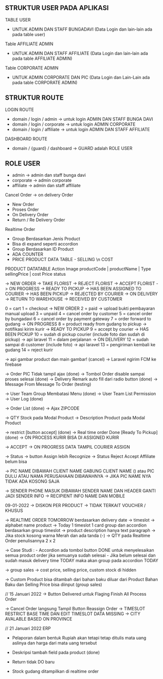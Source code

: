 ## STRUKTUR USER PADA APLIKASI

TABLE USER 
- UNTUK ADMIN DAN STAFF BUNGADAVI (Data Login dan lain-lain ada pada table user)

Table AFFILIATE ADMIN
- UNTUK ADMIN DAN STAFF AFFILIATE (Data Login dan lain-lain ada pada table AFFILIATE ADMIN)

Table CORPORATE ADMIN
- UNTUK ADMIN CORPORATE DAN PIC (Data Login dan Lain-Lain ada pada table CORPORATE ADMIN)

## STRUKTUR ROUTE
LOGIN ROUTE
- domain / login / admin -> untuk login ADMIN DAN STAFF BUNGA DAVI
- domain / login / corporate -> untuk login ADMIN CORPORATE
- domain / login / affiliate -> untuk login ADMIN DAN STAFF AFFILIATE

DASHBOARD ROUTE
- domain / {guard} / dashboard -> GUARD adalah ROLE USER

## ROLE USER
- admin -> admin dan staff bunga davi
- corporate -> admin corporate
- affiliate -> admin dan staff affiliate

Cancel Order -> on delivery Order
- New Order
- Proses Order
- On Delivery Order
- Return / Re Delivery Order

Realtime Order
- Group Berdasarkan Jenis Product
- Bisa di expand seperti accordion
- Group Berdasarkan ID Product 
- ADA COUNTER
- PRICE PRODUCT DATA TABLE - SELLING \n COST

PRODUCT DATATABLE
Action
Image
productCode | productName | Type
sellingPrice | cost Price
status

-> NEW ORDER
-> TAKE FLORIST
-> REJECT FLORIST
-> ACCEPT FLORIST
-> ON PROGRESS
-> READY TO PICKUP
-> HAS BEEN ASSIGNED TO COURIER
-> HAS BEEN PICKUP
-> REJECTED BY COURIER
-> ON DELIVERY
-> RETURN TO WAREHOUSE
-> RECEIVED BY CUSTOMER

0 = cart
1 = checkout -> NEW ORDER
2 = paid -> upload bukti pembayaran manual upload
3 = unpaid
4 = cancel order by customer
5 = cancel order by bungadavi
6 = cancel order by payment gateway
7 = order forward to gudang -> ON PROGRESS
8 = product ready from gudang to pickup -> notifikasi kirim kurir -> READY TO PICKUP
9 = accept by courier -> HAS BEEN PICKUP
10 = sudah di pickup courier (include foto dan sudah di pickup) -> api laravel
11 = dalam perjalanan -> ON DELIVERY
12 = sudah sampai di customer (include foto) -> api laravel
13 = pengiriman kembali ke gudang
14 = reject kurir

-> api gambar product dan main gambar! (cancel)
-> Laravel ngirim FCM ke firebase

-> Order PIC Tidak tampil ajax (done)
-> Tombol Order disable sampai proses selesai (done)
-> Delivery Remark auto fill dari radio button (done)
-> Message From Message To Order (testing)

-> User Team Group Membatasi Menu (done)
-> User Team List Permission 
-> User Log (done)

-> Order List (done)
-> Ajax ZIPCODE

-> QTY Stock pada Modal Product
-> Description Product pada Modal Product

-> restrict [button accept] (done)
-> Real time order Done [Ready To Pickup] (done)
-> ON PROCESS KURIR BISA DI ASSIGNED KURIR

-> ACCEPT -> ON PROGRESS DATA TAMPIL COURIER ASSIGN

-> Status -> button Assign lebih Recognize
-> Status Reject Accept Affiliate belum bisa

-> PIC NAME DIBAWAH CLIENT NAME GABUNG CLIENT NAME () atau PIC DULU ATAU NAMA PERUSAHAAN DIBAWAHNYA
-> JIKA PIC NAME NYA TIDAK ADA KOSONG SAJA

-> SENDER PHONE MASUK DIBAWAH SENDER NAME DAN HEADER GANTI JADI SENDER INFO
-> RECIPIENT INFO NAME DAN MOBILE


09-01-2022
-> DISKON PER PRODUCT -> TIDAK TERKAIT VOUCHER / KHUSUS

-> REALTIME ORDER TOMORROW berdasarkan delivery date -> timeslot -> alphabet name product
-> Today 1 timeslot 1 card group dan accordion berdasarkan group timeslot 
-> product description hanya text paragraph
-> Jika stock kosong warna Merah dan ada tanda (-)
-> QTY pada Realtime Order penulisannya 2 x 2

-> Case Studi : 
    - Accordion ada tombol button DONE untuk menyelesaikan semua product order jika semuanya sudah selesai
    - Jika belum selesai dan sudah masuk delivery time TODAY maka akan group pada accordion TODAY

-> group sales -> cost price, selling price, custom stock di hidden

-> Custom Product bisa ditambah dari bahan baku diluar dari Product Bahan Baku dan Selling Price bisa diinput (group sales)


// 15 Januari 2022
-> Button Delivered untuk Flaging Finish All Process Order 

-> Cancel Order langsung Tampil Button Reassign Order
-> TIMESLOT RESTRICT BASE TIME DAN EDIT TIMESLOT DATA MISSING
-> CITY AVALABLE BASED ON PROVINCE

// 21 Januari 2022
ERP
- Pelaporan dalam bentuk Rupiah akan tetapi tetap ditulis mata uang aslinya dan harga dari mata uang tersebut

- Deskripsi tambah field pada product (done)
- Return tidak DO baru
- Stock gudang ditampilkan di realtime order
